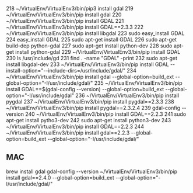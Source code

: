   218  ~/VirtualEnv/VirtualEnv3/bin/pip3 install gdal
  219  ~/VirtualEnv/VirtualEnv3/bin/pip install gdal
  220  ~/VirtualEnv/VirtualEnv3/bin/pip install GDAL
  221  ~/VirtualEnv/VirtualEnv3/bin/pip install GDAL==2.3.3
  222  ~/VirtualEnv/VirtualEnv3/bin/pip install libgdal
  223  sudo easy_install GDAL
  224  easy_install GDAL
  225  sudo apt-get install GDAL
  226  sudo apt-get build-dep python-gdal
  227  sudo apt-get install python-dev
  228  sudo apt-get install python-gdal
  229  ~/VirtualEnv/VirtualEnv3/bin/pip install GDAL
  230  ls /usr/include/gd
  231  find . -name "GDAL" -print
  232  sudo apt-get install libgdal-dev
  233  ~/VirtualEnv/VirtualEnv3/bin/pip install GDAL --install-option="--include-dirs=/usr/include/gdal/"
  234  ~/VirtualEnv/VirtualEnv3/bin/pip install gdal --global-option=build_ext --global-option="-I/usr/include/gdal/"
  235  ~/VirtualEnv/VirtualEnv3/bin/pip install GDAL==$(gdal-config --version) --global-option=build_ext --global-option="-I/usr/include/gdal"
  236  ~/VirtualEnv/VirtualEnv3/bin/pip install pygdal
  237  ~/VirtualEnv/VirtualEnv3/bin/pip install pygdal==2.3.3
  238  ~/VirtualEnv/VirtualEnv3/bin/pip install pygdal==2.3.2.4
  239  gdal-config --version
  240  ~/VirtualEnv/VirtualEnv3/bin/pip install GDAL==2.2.3
  241  sudo apt-get install pytho3-dev
  242  sudo apt-get install python3-dev
  243  ~/VirtualEnv/VirtualEnv3/bin/pip install GDAL==2.2.3
  244  ~/VirtualEnv/VirtualEnv3/bin/pip install gdal==2.2.3 --global-option=build_ext --global-option="-I/usr/include/gdal/"

## MAC
brew install gdal
gdal-config --version
~/VirtualEnv/VirtualEnv3/bin/pip install gdal==2.4.0 --global-option=build_ext --global-option="-I/usr/include/gdal/"
